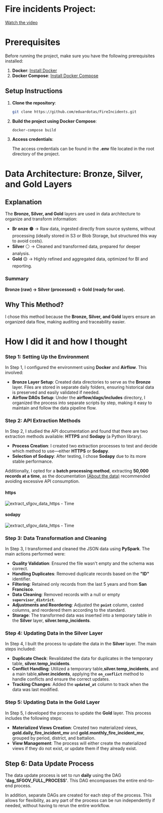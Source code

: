 # Fire incidents Project:
[Watch the video](https://youtu.be/Qw1pUix6ogw?si=_6doURSem9M2fxYa)

# Prerequisites

Before running the project, make sure you have the following prerequisites installed:

1. **Docker**: [Install Docker](https://www.docker.com/get-started)
2. **Docker Compose**: [Install Docker Compose](https://docs.docker.com/compose/install/)

## Setup Instructions

1. **Clone the repository**:
   ```bash
   git clone https://github.com/eduardotas/FireIncidents.git

2. **Build the project using Docker Compose**:
   ```bash
   docker-compose build

3. **Access credentials**:

    The access credentials can be found in the **.env** file located in the root directory of the project.

# Data Architecture: Bronze, Silver, and Gold Layers

## Explanation
The **Bronze, Silver, and Gold** layers are used in data architecture to organize and transform information:

- **Br
onze**  🟤 → Raw data, ingested directly from source systems, without processing (ideally stored in S3 or Blob Storage, but structured this way to avoid costs).
- **Silver** ⚪ → Cleaned and transformed data, prepared for deeper analysis.
- **Gold** 🟡 → Highly refined and aggregated data, optimized for BI and reporting.

### Summary
**Bronze (raw) → Silver (processed) → Gold (ready for use).**
## Why This Method?
I chose this method because the **Bronze, Silver, and Gold** layers ensure an organized data flow, making auditing and traceability easier.

# How I did it and how I thought
### Step 1: Setting Up the Environment

In Step 1, I configured the environment using **Docker** and **Airflow**. This involved:

- **Bronze Layer Setup**: Created data directories to serve as the **Bronze** layer. Files are stored in separate daily folders, ensuring historical data is preserved and easily validated if needed.
- **Airflow DAGs Setup**: Under the **airflow/dags/includes** directory, I organized the process into separate scripts by step, making it easy to maintain and follow the data pipeline flow.

### Step 2: API Extraction Methods

In Step 2, I studied the API documentation and found that there are two extraction methods available: **HTTPS** and **Sodapy** (a Python library).

- **Process Creation**: I created two extraction processes to test and decide which method to use—either **HTTPS** or **Sodapy**.
- **Selection of Sodapy**: After testing, I chose **Sodapy** due to its more stable performance.

Additionally, I opted for a **batch processing method**, extracting **50,000 records at a time**, as the documentation [(About the data)](https://data.sfgov.org/Public-Safety/Fire-Incidents/wr8u-xric/about_data) recommended avoiding excessive API consumption.

#### https
![extract_sfgov_data_https - Time](imgs/extract_sfgov_data_https%20-%20Time.png)

#### sodapy
![extract_sfgov_data_https - Time](imgs/extract_sfgov_data_sodapy%20-%20Time.png)

### Step 3: Data Transformation and Cleaning

In Step 3, I transformed and cleaned the JSON data using **PySpark**. The main actions performed were:

- **Quality Validation**: Ensured the file wasn't empty and the schema was correct.
- **Handling Duplicates**: Removed duplicate records based on the **"ID"** identifier.
- **Filtering**: Retained only records from the last 5 years and from **San Francisco**.
- **Data Cleaning**: Removed records with a null or empty **`supervisor_district`**.
- **Adjustments and Reordering**: Adjusted the **`point`** column, casted columns, and reordered them according to the standard.
- **Storage**: The transformed data was inserted into a temporary table in the **Silver** layer, **silver.temp_incidents**.

### Step 4: Updating Data in the Silver Layer

In Step 4, I built the process to update the data in the **Silver** layer. The main steps included:

- **Duplicate Check**: Revalidated the data for duplicates in the temporary table, **silver.temp_incidents**.
- **Conflict Handling**: Utilized a temporary table,**silver.temp_incidents**, and a main table,**silver.incidents**, applying the **`on_conflict`** method to handle conflicts and ensure the correct updates.
- **Tracking Changes**: Added the **`updated_at`** column to track when the data was last modified.

### Step 5: Updating Data in the Gold Layer

In Step 5, I developed the process to update the **Gold** layer. This process includes the following steps:

- **Materialized Views Creation**: Created two materialized views, **gold.daily_fire_incident_mv** and **gold.monthly_fire_incident_mv**, grouped by period, district, and battalion.
- **View Management**: The process will either create the materialized views if they do not exist, or update them if they already exist.

## Step 6: Data Update Process

The data update process is set to run **daily** using the DAG **'dag_SFGOV_FULL_PROCESS'**. This DAG encompasses the entire end-to-end process.

In addition, separate DAGs are created for each step of the process. This allows for flexibility, as any part of the process can be run independently if needed, without having to rerun the entire workflow.

